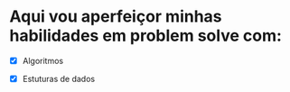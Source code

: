 # Aqui vou aperfeiçor minhas habilidades em problem solve com:
- [x] Algoritmos
- [x] Estuturas de dados

